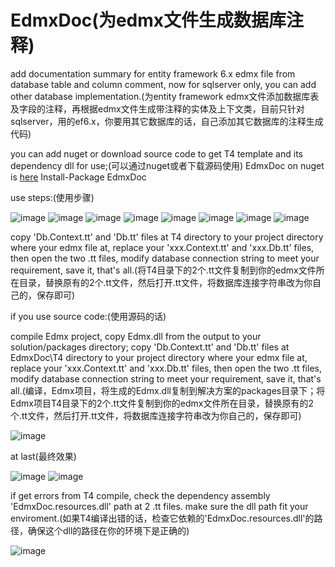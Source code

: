 # EdmxDoc(为edmx文件生成数据库注释)
add documentation summary for entity framework 6.x edmx file from database table and column comment, now for sqlserver only, you can add other database implementation.(为entity framework edmx文件添加数据库表及字段的注释，再根据edmx文件生成带注释的实体及上下文类，目前只针对sqlserver，用的ef6.x，你要用其它数据库的话，自己添加其它数据库的注释生成代码)


you can add nuget or download source code to get T4 template and its dependency dll for use;(可以通过nuget或者下载源码使用)
EdmxDoc on nuget is [here](https://www.nuget.org/packages/EdmxDoc)
Install-Package EdmxDoc


use steps:(使用步骤)

 ![image](https://github.com/yhj200722/EdmxDoc/raw/master/screenshots/1.png) 
 ![image](https://github.com/yhj200722/EdmxDoc/raw/master/screenshots/2.png) 
 ![image](https://github.com/yhj200722/EdmxDoc/raw/master/screenshots/3.png) 
 ![image](https://github.com/yhj200722/EdmxDoc/raw/master/screenshots/4.png) 
 ![image](https://github.com/yhj200722/EdmxDoc/raw/master/screenshots/5.png)
 ![image](https://github.com/yhj200722/EdmxDoc/raw/master/screenshots/6.png)
 ![image](https://github.com/yhj200722/EdmxDoc/raw/master/screenshots/7.png)
 ![image](https://github.com/yhj200722/EdmxDoc/raw/master/screenshots/8.png)


copy 'Db.Context.tt' and 'Db.tt' files at T4 directory to your project directory where your edmx file at, replace your 'xxx.Context.tt' and 'xxx.Db.tt' files, then open the two .tt files, modify database connection string to meet your requirement, save it, that's all.(将T4目录下的2个.tt文件复制到你的edmx文件所在目录，替换原有的2个.tt文件，然后打开.tt文件，将数据库连接字符串改为你自己的，保存即可)

if you use source code:(使用源码的话)

compile Edmx project, copy Edmx.dll from the output to your solution/packages directory;
copy 'Db.Context.tt' and 'Db.tt' files at EdmxDoc\T4 directory to your project directory where your edmx file at, replace your 'xxx.Context.tt' and 'xxx.Db.tt' files, then open the two .tt files, modify database connection string to meet your requirement, save it, that's all.(编译，Edmx项目，将生成的Edmx.dll复制到解决方案的packages目录下；将Edmx项目T4目录下的2个.tt文件复制到你的edmx文件所在目录，替换原有的2个.tt文件，然后打开.tt文件，将数据库连接字符串改为你自己的，保存即可)

 ![image](https://github.com/yhj200722/EdmxDoc/raw/master/screenshots/11.png)

at last(最终效果)

 ![image](https://github.com/yhj200722/EdmxDoc/raw/master/screenshots/9.png)
 ![image](https://github.com/yhj200722/EdmxDoc/raw/master/screenshots/10.png)


if get errors from T4 compile, check the dependency assembly 'EdmxDoc.resources.dll' path at 2 .tt files. make sure the dll path fit your enviroment.(如果T4编译出错的话，检查它依赖的'EdmxDoc.resources.dll'的路径，确保这个dll的路径在你的环境下是正确的)

 ![image](https://github.com/yhj200722/EdmxDoc/raw/master/screenshots/12.png)